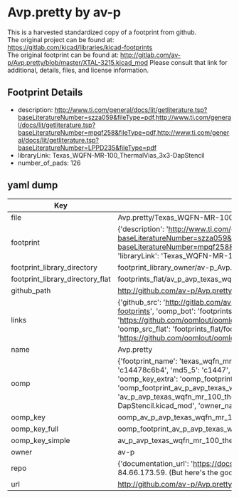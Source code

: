 # Avp.pretty by av-p  
This is a harvested standardized copy of a footprint from github.  
The original project can be found at:  
https://gitlab.com/kicad/libraries/kicad-footprints  
The original footprint can be found at:
http://gitlab.com/av-p/Avp.pretty/blob/master/XTAL-3215.kicad_mod
Please consult that link for additional, details, files, and license information.  
## Footprint Details
* description: http://www.ti.com/general/docs/lit/getliterature.tsp?baseLiteratureNumber=szza059&fileType=pdf,http://www.ti.com/general/docs/lit/getliterature.tsp?baseLiteratureNumber=mpqf258&fileType=pdf,http://www.ti.com/general/docs/lit/getliterature.tsp?baseLiteratureNumber=LPPD235&fileType=pdf  
* libraryLink: Texas_WQFN-MR-100_ThermalVias_3x3-DapStencil  
* number_of_pads: 126  
## yaml dump  
| Key | Value |  
| --- | --- |  
| file | Avp.pretty/Texas_WQFN-MR-100_ThermalVias_3x3-DapStencil.kicad_mod |  
| footprint | {'description': 'http://www.ti.com/general/docs/lit/getliterature.tsp?baseLiteratureNumber=szza059&fileType=pdf,http://www.ti.com/general/docs/lit/getliterature.tsp?baseLiteratureNumber=mpqf258&fileType=pdf,http://www.ti.com/general/docs/lit/getliterature.tsp?baseLiteratureNumber=LPPD235&fileType=pdf', 'libraryLink': 'Texas_WQFN-MR-100_ThermalVias_3x3-DapStencil', 'number_of_pads': 126} |  
| footprint_library_directory | footprint_library_owner/av-p_Avp.pretty |  
| footprint_library_directory_flat | footprints_flat/av_p_avp_texas_wqfn_mr_100_thermalvias_3x3_dapstencil/working |  
| github_path | http://github.com/av-p/Avp.pretty/blob/master/Texas_WQFN-MR-100_ThermalVias_3x3-DapStencil.kicad_mod |  
| links | {'github_src': 'http://gitlab.com/av-p/Avp.pretty/blob/master/XTAL-3215.kicad_mod', 'github_src_repo': 'https://gitlab.com/kicad/libraries/kicad-footprints', 'oomp_bot': 'footprints/av_p_avp_texas_wqfn_mr_100_thermalvias_3x3_dapstencil/working', 'oomp_bot_github': 'https://github.com/oomlout/oomlout_oomp_footprint_bot/tree/main/footprints/av_p_avp_texas_wqfn_mr_100_thermalvias_3x3_dapstencil/working', 'oomp_src_flat': 'footprints_flat/footprints_flat/av_p_avp_texas_wqfn_mr_100_thermalvias_3x3_dapstencil/working', 'oomp_src_flat_github': 'https://github.com/oomlout/oomlout_oomp_footprint_src/tree/main/footprints_flat/av_p_avp_texas_wqfn_mr_100_thermalvias_3x3_dapstencil/working'} |  
| name | Avp.pretty |  
| oomp | {'footprint_name': 'texas_wqfn_mr_100_thermalvias_3x3_dapstencil', 'library_name': 'avp', 'md5': 'c14478c6b408ed76d80d2dffd00030bd', 'md5_10': 'c14478c6b4', 'md5_5': 'c1447', 'md5_6': 'c14478', 'oomp_key': 'oomp_av_p_avp_texas_wqfn_mr_100_thermalvias_3x3_dapstencil', 'oomp_key_extra': 'oomp_footprint_av_p_avp_texas_wqfn_mr_100_thermalvias_3x3_dapstencil', 'oomp_key_full': 'oomp_footprint_av_p_avp_texas_wqfn_mr_100_thermalvias_3x3_dapstencil_c14478', 'oomp_key_simple': 'av_p_avp_texas_wqfn_mr_100_thermalvias_3x3_dapstencil', 'original_filename': 'Avp.pretty/Texas_WQFN-MR-100_ThermalVias_3x3-DapStencil.kicad_mod', 'owner_name': 'av_p'} |  
| oomp_key | oomp_av_p_avp_texas_wqfn_mr_100_thermalvias_3x3_dapstencil |  
| oomp_key_full | oomp_footprint_av_p_avp_texas_wqfn_mr_100_thermalvias_3x3_dapstencil |  
| oomp_key_simple | av_p_avp_texas_wqfn_mr_100_thermalvias_3x3_dapstencil |  
| owner | av-p |  
| repo | {'documentation_url': 'https://docs.github.com/rest/overview/resources-in-the-rest-api#rate-limiting', 'message': "API rate limit exceeded for 84.66.173.59. (But here's the good news: Authenticated requests get a higher rate limit. Check out the documentation for more details.)"} |  
| url | http://github.com/av-p/Avp.pretty |  

